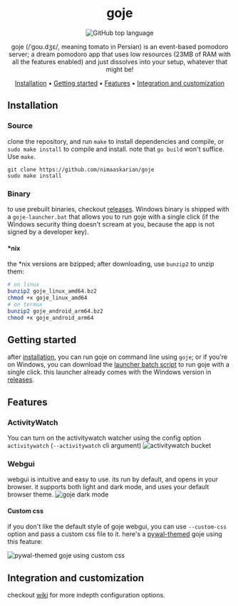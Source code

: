 <div align="center">

# goje
![GitHub top language](https://img.shields.io/github/languages/top/nimaaskarian/goje?color=blue)

goje (/ˈɡoʊ.dʒɛ/, meaning tomato in Persian) is an event-based pomodoro server;
a dream pomodoro app that uses low resources (23MB of RAM with all the features
enabled) and just dissolves into your setup, whatever that might be!

[Installation](#installation) •
[Getting started](#getting-started) •
[Features](#features) •
[Integration and customization](#integration-and-customization)
</div>

## Installation

### Source
clone the repository, and run `make` to install dependencies and compile, or
`sudo make install` to compile and install. note that `go build` won't suffice.
Use `make`.

```
git clone https://github.com/nimaaskarian/goje
sudo make install
```

### Binary
to use prebuilt binaries, checkout
[releases](https://github.com/nimaaskarian/goje/releases). Windows binary is
shipped with a `goje-launcher.bat` that allows you to run goje with a single
click (if the Windows security thing doesn't scream at you, because the app is
not signed by a developer key).

#### *nix
the *nix versions are bzipped; after downloading, use `bunzip2` to unzip
them:

```bash
# on linux
bunzip2 goje_linux_amd64.bz2
chmod +x goje_linux_amd64
# on termux
bunzip2 goje_android_arm64.bz2
chmod +x goje_android_arm64
```

## Getting started
after [installation](#installation), you can run goje on command line using
`goje`; or if you're on Windows, you can download the [launcher batch
script](https://github.com/nimaaskarian/goje/blob/master/goje-launcher.bat) to
run goje with a single click. this launcher already comes with the Windows
version in [releases](https://github.com/nimaaskarian/goje/releases).

## Features

### ActivityWatch
You can turn on the activitywatch watcher using the config option `activitywatch` (`--activitywatch` cli argument) 
![activitywatch bucket](https://github.com/user-attachments/assets/3bd1ffc6-1cc7-4a6a-a110-728ee1823507)

### Webgui
webgui is intuitive and easy to use. its run by default, and opens in your browser. it supports both light and dark mode, and uses your default browser theme.
![goje dark mode](https://github.com/user-attachments/assets/a31a8e00-22b6-4b6f-87a1-4a7bc8e0851e)


#### Custom css
if you don't like the default style of goje webgui, you can use `--custom-css`
option and pass a custom css file to it. here's a
[pywal-themed](https://github.com/nimaaskarian/goje/wiki/Pywal-integration) goje
using this feature:

![pywal-themed goje using custom css](https://github.com/user-attachments/assets/d00fa5cd-ab5d-442f-a195-1b233283b896)


## Integration and customization
checkout [wiki](https://github.com/nimaaskarian/goje/wiki) for more indepth
configuration options.
